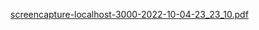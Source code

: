 [screencapture-localhost-3000-2022-10-04-23_23_10.pdf](https://github.com/tpandey495/retink/files/9709474/screencapture-localhost-3000-2022-10-04-23_23_10.pdf)
